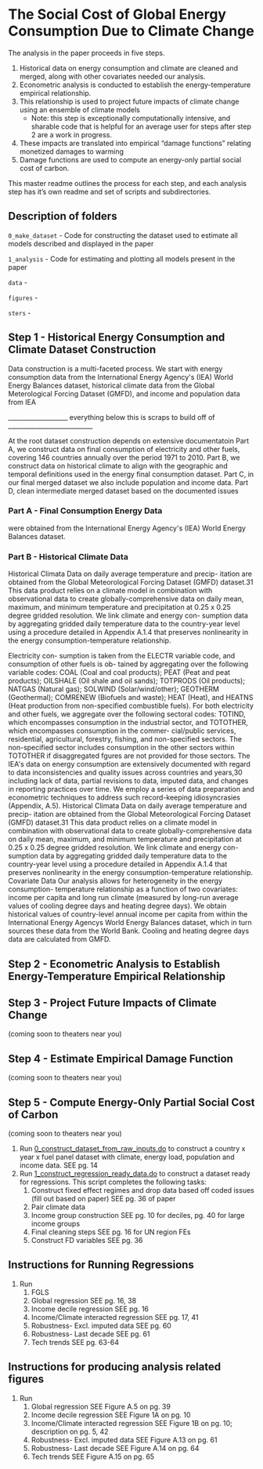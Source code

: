 # The Social Cost of Global Energy Consumption Due to Climate Change

The analysis in the paper proceeds in five steps. 

1. Historical data on energy consumption and climate are cleaned and merged, along with other covariates needed our analysis. 
2. Econometric analysis is conducted to establish the energy-temperature empirical relationship. 
3. This relationship is used to project future impacts of climate change using an ensemble of climate models 
    * Note: this step is exceptionally computationally intensive, and sharable code that is helpful for an average user for steps after step 2 are a work in progress.
4. These impacts are translated into empirical “damage functions” relating monetized damages to warming 
5. Damage functions are used to compute an energy-only partial social cost of carbon. 

This master readme outlines the process for each step, and each analysis step has it’s own readme and set of scripts and subdirectories.

## Description of folders

`0_make_dataset` - Code for constructing the dataset used to estimate all models described and displayed in the paper

`1_analysis` - Code for estimating and plotting all models present in the paper

`data` - 

`figures` - 

`sters` -

## Step 1 - Historical Energy Consumption and Climate Dataset Construction

Data construction is a multi-faceted process. We start with energy consumption data from the International Energy Agency's (IEA) World Energy Balances dataset, historical climate data from the Global Meterological Forcing Dataset (GMFD), and income and population data from IEA  



___________________ everything below this is scraps to build off of ___________________________



At the root dataset construction depends on extensive documentatoin Part A, we construct data on final consumption of electricity and other fuels, covering 146 countries annually over the period 1971 to 2010.  Part B, we construct data on historical climate to align with the geographic and temporal definitions used in the energy final consumption dataset. Part C, in our final merged dataset we also include population and income data. Part D, clean intermediate merged dataset based on the documented issues 

### Part A - Final Consumption Energy Data

were obtained from the International Energy Agency's (IEA) World Energy Balances dataset.

### Part B - Historical Climate Data


Historical Climata Data on daily average temperature and precip-
itation are obtained from the Global Meteorological Forcing Dataset (GMFD) dataset.31
This data product relies on a climate model in combination with observational data to
create globally-comprehensive data on daily mean, maximum, and minimum temperature
and precipitation at 0.25 x 0.25 degree gridded resolution. We link climate and energy con-
sumption data by aggregating gridded daily temperature data to the country-year level
using a procedure detailed in Appendix A.1.4 that preserves nonlinearity in the energy
consumption-temperature relationship.



Electricity con-
sumption is taken from the ELECTR variable code, and consumption of other fuels is ob-
tained by aggregating over the following variable codes: COAL (Coal and coal products);
PEAT (Peat and peat products); OILSHALE (Oil shale and oil sands); TOTPRODS
(Oil products); NATGAS (Natural gas); SOLWIND (Solar/wind/other); GEOTHERM
(Geothermal); COMRENEW (Biofuels and waste); HEAT (Heat), and HEATNS (Heat
production from non-specified combustible fuels). For both electricity and other fuels, we
aggregate over the following sectoral codes: TOTIND, which encompasses consumption in
the industrial sector, and TOTOTHER, which encompasses consumption in the commer-
cial/public services, residential, agricultural, forestry, fishing, and non-specified sectors.
The non-specified sector includes consumption in the other sectors within TOTOTHER
if disaggregated fgures are not provided for those sectors.
	The IEA's data on energy consumption are extensively documented with regard to
data inconsistencies and quality issues across countries and years,30 including lack of
data, partial revisions to data, imputed data, and changes in reporting practices over
time. We employ a series of data preparation and econometric techniques to address such
record-keeping idiosyncrasies (Appendix, A.5).
	Historical Climata Data on daily average temperature and precip-
itation are obtained from the Global Meteorological Forcing Dataset (GMFD) dataset.31
This data product relies on a climate model in combination with observational data to
create globally-comprehensive data on daily mean, maximum, and minimum temperature
and precipitation at 0.25 x 0.25 degree gridded resolution. We link climate and energy con-
sumption data by aggregating gridded daily temperature data to the country-year level
using a procedure detailed in Appendix A.1.4 that preserves nonlinearity in the energy
consumption-temperature relationship.
	Covariate Data Our analysis allows for heterogeneity in the energy consumption-
temperature relationship as a function of two covariates: income per capita and long run
climate (measured by long-run average values of cooling degree days and heating degree
days). We obtain historical values of country-level annual income per capita from within
the International Energy Agencys World Energy Balances dataset, which in turn sources
these data from the World Bank. Cooling and heating degree days data are calculated
from GMFD.

## Step 2 - Econometric Analysis to Establish Energy-Temperature Empirical Relationship

## Step 3 - Project Future Impacts of Climate Change 
(coming soon to theaters near you)

## Step 4 - Estimate Empirical Damage Function
(coming soon to theaters near you)

## Step 5 - Compute Energy-Only Partial Social Cost of Carbon
(coming soon to theaters near you)

1. Run [0_construct_dataset_from_raw_inputs.do]() to construct a country x year x fuel panel dataset with climate, energy load, population and income data. SEE pg. 14
2. Run [1_construct_regression_ready_data.do]() to construct a dataset ready for regressions. This script completes the following tasks:
	1. Construct fixed effect regimes and drop data based off coded issues (fill out based on paper) SEE pg. 36 of paper
	2. Pair climate data
	3. Income group construction SEE pg. 10 for deciles, pg. 40 for large income groups
	4. Final cleaning steps SEE pg. 16 for UN region FEs
	5. Construct FD variables SEE pg. 36

## Instructions for Running Regressions
1. Run
    1. FGLS 
    2. Global regression SEE pg. 16, 38
	3. Income decile regression SEE pg. 16
	4. Income/Climate interacted regression SEE pg. 17, 41
	5. Robustness- Excl. imputed data SEE pg. 60
	6. Robustness- Last decade SEE pg. 61
	7. Tech trends SEE pg. 63-64

## Instructions for producing analysis related figures
1. Run
    1. Global regression SEE Figure A.5 on pg. 39
	2. Income decile regression SEE Figure 1A on pg. 10
	3. Income/Climate interacted regression SEE Figure 1B on pg. 10; description on pg. 5, 42
	4. Robustness- Excl. imputed data SEE Figure A.13 on pg. 61
	5. Robustness- Last decade SEE Figure A.14 on pg. 64
	6. Tech trends SEE Figure A.15 on pg. 65